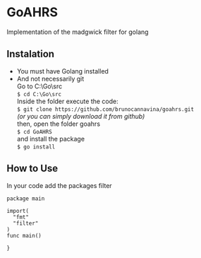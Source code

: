 # GoAHRS
Implementation of the madgwick filter for golang

## Instalation
- You must have Golang installed<br/>
- And not necessarily git<br/>
Go to C:\Go\src<br/>
`$ cd C:\Go\src`<br/>
Inside the folder execute the code:<br/>
`$ git clone https://github.com/brunocannavina/goahrs.git`<br/>
_(or you can simply download it from github)_<br/>
then, open the folder goahrs<br/>
`$ cd GoAHRS`<br/>
and install the package<br/>
`$ go install`<br/>

## How to Use
In your code add the packages filter<br/>

```
package main

import(
  "fmt"
  "filter"
)
func main()

}
```
